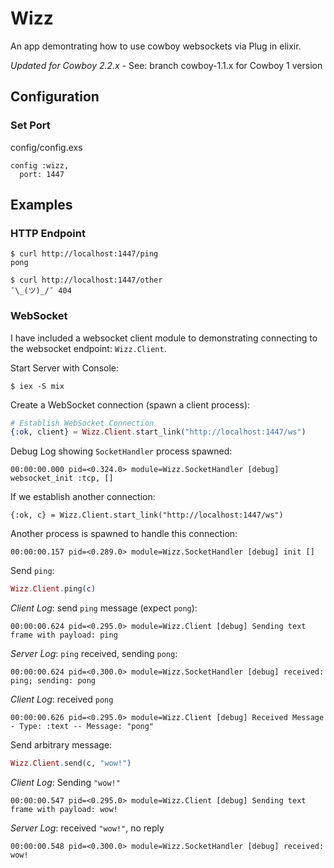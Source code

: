# Wizz

An app demontrating how to use cowboy websockets via Plug in elixir.

*Updated for Cowboy 2.2.x* - See: branch cowboy-1.1.x for Cowboy 1 version

## Configuration

### Set Port

config/config.exs
```
config :wizz,
  port: 1447
```

## Examples

### HTTP Endpoint

```
$ curl http://localhost:1447/ping
pong
```

```
$ curl http://localhost:1447/other
¯\_(ツ)_/¯ 404
```

### WebSocket

I have included a websocket client module to demonstrating connecting to the
websocket endpoint: `Wizz.Client`.

Start Server with Console:
```
$ iex -S mix
```

Create a WebSocket connection (spawn a client process):
``` elixir
# Establish WebSocket Connection
{:ok, client} = Wizz.Client.start_link("http://localhost:1447/ws")
```

Debug Log showing `SocketHandler` process spawned:
```
00:00:00.000 pid=<0.324.0> module=Wizz.SocketHandler [debug] websocket_init :tcp, []
```

If we establish another connection:
```
{:ok, c} = Wizz.Client.start_link("http://localhost:1447/ws")
```

Another process is spawned to handle this connection:
```
00:00:00.157 pid=<0.289.0> module=Wizz.SocketHandler [debug] init []
```

Send `ping`:
``` elixir
Wizz.Client.ping(c)
```

_Client Log_: send `ping` message (expect `pong`):
```
00:00:00.624 pid=<0.295.0> module=Wizz.Client [debug] Sending text frame with payload: ping
```

_Server Log_: `ping` received, sending `pong`:
```
00:00:00.624 pid=<0.300.0> module=Wizz.SocketHandler [debug] received: ping; sending: pong
```

_Client Log_: received `pong`
```
00:00:00.626 pid=<0.295.0> module=Wizz.Client [debug] Received Message - Type: :text -- Message: "pong"
```

Send arbitrary message:

``` elixir
Wizz.Client.send(c, "wow!")
```

_Client Log_: Sending `"wow!"`
```
00:00:00.547 pid=<0.295.0> module=Wizz.Client [debug] Sending text frame with payload: wow!
```

_Server Log_: received `"wow!"`, no reply
```
00:00:00.548 pid=<0.300.0> module=Wizz.SocketHandler [debug] received: wow!
```

